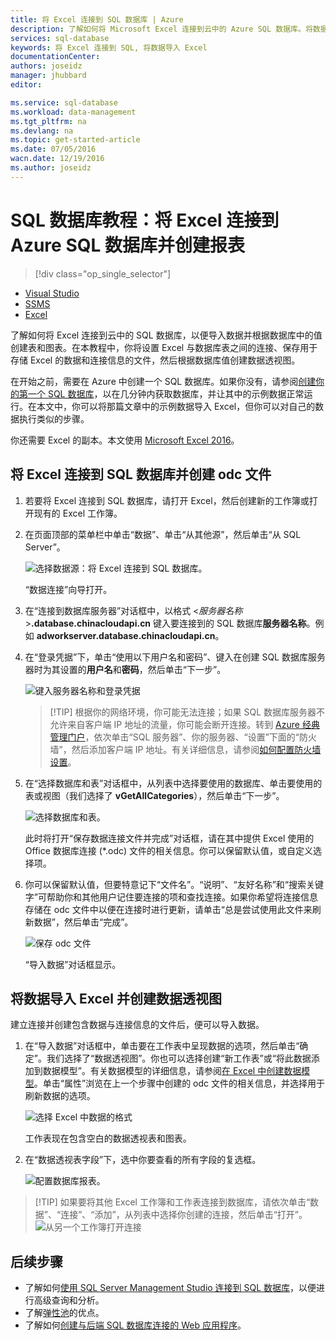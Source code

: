 ```yaml
---
title: 将 Excel 连接到 SQL 数据库 | Azure
description: 了解如何将 Microsoft Excel 连接到云中的 Azure SQL 数据库。将数据导入 Excel 以进行报告和数据探索。
services: sql-database
keywords: 将 Excel 连接到 SQL, 将数据导入 Excel
documentationCenter: 
authors: joseidz
manager: jhubbard
editor: 

ms.service: sql-database
ms.workload: data-management
ms.tgt_pltfrm: na
ms.devlang: na
ms.topic: get-started-article
ms.date: 07/05/2016
wacn.date: 12/19/2016
ms.author: joseidz
---
```


# SQL 数据库教程：将 Excel 连接到 Azure SQL 数据库并创建报表

> [!div class="op_single_selector"]
- [Visual Studio](./sql-database-connect-query.md)
- [SSMS](./sql-database-connect-query-ssms.md)
- [Excel](./sql-database-connect-excel.md)

了解如何将 Excel 连接到云中的 SQL 数据库，以便导入数据并根据数据库中的值创建表和图表。在本教程中，你将设置 Excel 与数据库表之间的连接、保存用于存储 Excel 的数据和连接信息的文件，然后根据数据库值创建数据透视图。

在开始之前，需要在 Azure 中创建一个 SQL 数据库。如果你没有，请参阅[创建你的第一个 SQL 数据库](./sql-database-get-started.md)，以在几分钟内获取数据库，并让其中的示例数据正常运行。在本文中，你可以将那篇文章中的示例数据导入 Excel，但你可以对自己的数据执行类似的步骤。

你还需要 Excel 的副本。本文使用 [Microsoft Excel 2016](https://products.office.com/zh-cn/)。

## 将 Excel 连接到 SQL 数据库并创建 odc 文件

1. 若要将 Excel 连接到 SQL 数据库，请打开 Excel，然后创建新的工作簿或打开现有的 Excel 工作簿。

2. 在页面顶部的菜单栏中单击“数据”、单击“从其他源”，然后单击“从 SQL Server”。

    ![选择数据源：将 Excel 连接到 SQL 数据库。](./media/sql-database-connect-excel/excel_data_source.png)

    “数据连接”向导打开。

3. 在“连接到数据库服务器”对话框中，以格式 <*服务器名称*>**.database.chinacloudapi.cn** 键入要连接到的 SQL 数据库**服务器名称**。例如 **adworkserver.database.chinacloudapi.cn**。

4. 在“登录凭据”下，单击“使用以下用户名和密码”、键入在创建 SQL 数据库服务器时为其设置的**用户名**和**密码**，然后单击“下一步”。

    ![键入服务器名称和登录凭据](./media/sql-database-connect-excel/connect-to-server.png)

    > [!TIP] 根据你的网络环境，你可能无法连接；如果 SQL 数据库服务器不允许来自客户端 IP 地址的流量，你可能会断开连接。转到 [Azure 经典管理门户](https://manage.windowsazure.cn)，依次单击“SQL 服务器”、你的服务器、“设置”下面的“防火墙”，然后添加客户端 IP 地址。有关详细信息，请参阅[如何配置防火墙设置](./sql-database-configure-firewall-settings-powershell.md)。

5. 在“选择数据库和表”对话框中，从列表中选择要使用的数据库、单击要使用的表或视图（我们选择了 **vGetAllCategories**），然后单击“下一步”。

    ![选择数据库和表。](./media/sql-database-connect-excel/select-database-and-table.png)

    此时将打开“保存数据连接文件并完成”对话框，请在其中提供 Excel 使用的 Office 数据库连接 (*.odc) 文件的相关信息。你可以保留默认值，或自定义选择项。

6. 你可以保留默认值，但要特意记下“文件名”。“说明”、“友好名称”和“搜索关键字”可帮助你和其他用户记住要连接的项和查找连接。如果你希望将连接信息存储在 odc 文件中以便在连接时进行更新，请单击“总是尝试使用此文件来刷新数据”，然后单击“完成”。

    ![保存 odc 文件](./media/sql-database-connect-excel/save-odc-file.png)

    “导入数据”对话框显示。

## 将数据导入 Excel 并创建数据透视图
建立连接并创建包含数据与连接信息的文件后，便可以导入数据。

1. 在“导入数据”对话框中，单击要在工作表中呈现数据的选项，然后单击“确定”。我们选择了“数据透视图”。你也可以选择创建“新工作表”或“将此数据添加到数据模型”。有关数据模型的详细信息，请参阅[在 Excel 中创建数据模型](https://support.office.com/article/Create-a-Data-Model-in-Excel-87E7A54C-87DC-488E-9410-5C75DBCB0F7B)。单击“属性”浏览在上一个步骤中创建的 odc 文件的相关信息，并选择用于刷新数据的选项。

    ![选择 Excel 中数据的格式](./media/sql-database-connect-excel/import-data.png)

    工作表现在包含空白的数据透视表和图表。

8. 在“数据透视表字段”下，选中你要查看的所有字段的复选框。

    ![配置数据库报表。](./media/sql-database-connect-excel/power-pivot-results.png)

> [!TIP] 如果要将其他 Excel 工作簿和工作表连接到数据库，请依次单击“数据”、“连接”、“添加”，从列表中选择你创建的连接，然后单击“打开”。
> ![从另一个工作簿打开连接](./media/sql-database-connect-excel/open-from-another-workbook.png)

## 后续步骤

- 了解如何[使用 SQL Server Management Studio 连接到 SQL 数据库](./sql-database-connect-query-ssms.md)，以便进行高级查询和分析。
- 了解[弹性池](./sql-database-elastic-pool.md)的优点。
- 了解如何[创建与后端 SQL 数据库连接的 Web 应用程序](../app-service-web/web-sites-dotnet-deploy-aspnet-mvc-app-membership-oauth-sql-database.md)。

<!---HONumber=Mooncake_Quality_Review_1202_2016-->